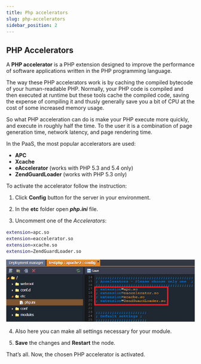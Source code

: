 ```yaml
---
title: Php accelerators
slug: php-accelerators
sidebar_position: 2
---
```


## PHP Accelerators

A **PHP accelerator** is a PHP extension designed to improve the performance of software applications written in the PHP programming language.

The way these PHP accelerators work is by caching the compiled bytecode of your human-readable PHP. Normally, your PHP code is compiled and then executed at runtime but these tools cache the compiled code, saving the expense of compiling it and thusly generally save you a bit of CPU at the cost of some increased memory usage.

So what PHP acceleration can do is make your PHP execute more quickly, and execute in roughly half the time. To the user it is a combination of page generation time, network latency, and page rendering time.

In the PaaS, the most popular accelerators are used:

- **APC**
- **Xcache**
- **eAccelerator** (works with PHP 5.3 and 5.4 only)
- **ZendGuardLoader** (works with PHP 5.3 only)

To activate the accelerator follow the instruction:

1. Click **Config** button for the server in your environment.

2. In the **etc** folder open ***php.ini*** file.

3. Uncomment one of the *Accelerators*:

```bash
extension=apc.so   
extension=eaccelerator.so   
extension=xcache.so   
extension=ZendGuardLoader.so
```

<div style={{
    display:'flex',
    justifyContent: 'center',
    margin: '0 0 1rem 0'
}}>

![Locale Dropdown](./img/PHPAccelerators/01-php-accelerators.png)

</div>

4. Also here you can make all settings necessary for your module.

5. **Save** the changes and **Restart** the node.

That’s all. Now, the chosen PHP accelerator is activated.